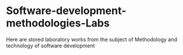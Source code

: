 # Software-development-methodologies-Labs
Here are stored laboratory works from the subject of Methodology and technology of software development
